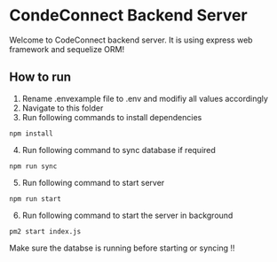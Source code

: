 # CondeConnect Backend Server
Welcome to CodeConnect backend server. It is using express web framework and sequelize ORM!

## How to run
1. Rename .envexample file to .env and modifiy all values accordingly
2. Navigate to this folder 
3. Run following commands to install dependencies
```
npm install
```
4. Run following command to sync database if required
```
npm run sync
```
5. Run following command to start server
```
npm run start
```
6. Run following command to start the server in background
```
pm2 start index.js
```

Make sure the databse is running before starting or syncing !!